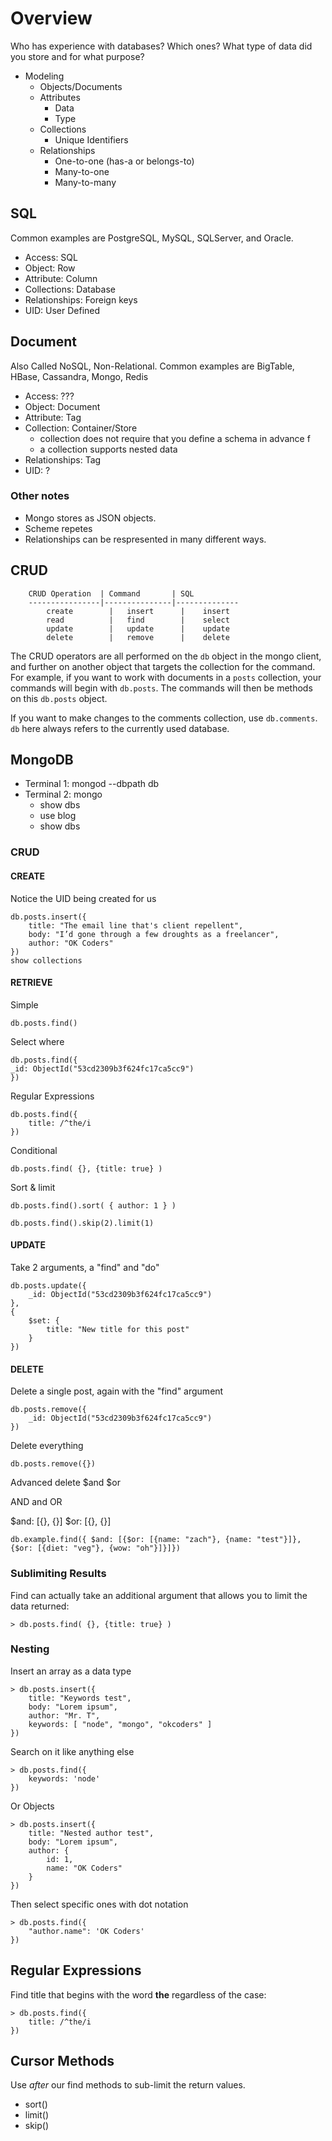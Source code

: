 # Overview

Who has experience with databases?  Which ones?  What type of data did you store and for what purpose? 

* Modeling
	* Objects/Documents
	* Attributes
		* Data
		* Type
	* Collections
		* Unique Identifiers
	* Relationships
		* One-to-one (has-a or belongs-to)
		* Many-to-one
		* Many-to-many

## SQL

Common examples are PostgreSQL, MySQL, SQLServer, and Oracle.  

* Access: SQL
* Object: Row
* Attribute: Column
* Collections: Database
* Relationships: Foreign keys
* UID: User Defined

## Document

Also Called NoSQL, Non-Relational.  Common examples are BigTable, HBase, Cassandra, Mongo, Redis

* Access: ???
* Object: Document
* Attribute: Tag
* Collection: Container/Store 
	* collection does not require that you define a schema in advance f
	* a collection supports nested data
* Relationships: Tag
* UID: ?

### Other notes

* Mongo stores as JSON objects.
* Scheme repetes
* Relationships can be respresented in many different ways.

## CRUD

		CRUD Operation  | Command       | SQL      
		----------------|---------------|--------------
			create        |   insert      |    insert  
			read          |   find        |    select  
			update        |   update      |    update  
			delete        |   remove      |    delete  


The CRUD operators are all performed on the `db` object in the mongo client, and further on another object that targets the collection for the command. For example, if you want to work with documents in a `posts` collection, your commands will begin with `db.posts`. The commands will then be methods on this `db.posts` object.

If you want to make changes to the comments collection, use `db.comments`. `db` here always refers to the currently used database.

## MongoDB

* Terminal 1: mongod --dbpath db
* Terminal 2: mongo
	* show dbs
	* use blog
	* show dbs

### CRUD

#### CREATE 

Notice the UID being created for us

```
db.posts.insert({
	title: "The email line that's client repellent",
	body: "I’d gone through a few droughts as a freelancer",
	author: "OK Coders"
})
show collections
```

#### RETRIEVE

Simple
```
db.posts.find()
```

Select where
```
db.posts.find({
_id: ObjectId("53cd2309b3f624fc17ca5cc9")
})
```

Regular Expressions
```
db.posts.find({
	title: /^the/i
})
```

Conditional
```
db.posts.find( {}, {title: true} )
```

Sort & limit
```
db.posts.find().sort( { author: 1 } )

db.posts.find().skip(2).limit(1)

```

#### UPDATE

Take 2 arguments, a "find" and "do" 

```
db.posts.update({
	_id: ObjectId("53cd2309b3f624fc17ca5cc9")
},
{
	$set: {
		title: "New title for this post"
	}
})
```

#### DELETE

Delete a single post, again with the "find" argument

```
db.posts.remove({
	_id: ObjectId("53cd2309b3f624fc17ca5cc9")
})
```

Delete everything

```
db.posts.remove({})
```

Advanced  delete $and $or

AND and OR

$and: [{}, {}]
$or: [{}, {}]

```
db.example.find({ $and: [{$or: [{name: "zach"}, {name: "test"}]}, {$or: [{diet: "veg"}, {wow: "oh"}]}]})
````

### Sublimiting Results

Find can actually take an additional argument that allows you to limit the data returned:

```
> db.posts.find( {}, {title: true} )
```

### Nesting

Insert an array as a data type
```
> db.posts.insert({
	title: "Keywords test",
	body: "Lorem ipsum",
	author: "Mr. T",
	keywords: [ "node", "mongo", "okcoders" ]
})
```

Search on it like anything else
```
> db.posts.find({
	keywords: 'node'
})
```

Or Objects
```
> db.posts.insert({
	title: "Nested author test",
	body: "Lorem ipsum",
	author: {
		id: 1,
 		name: "OK Coders"
	}
})
```

Then select specific ones with dot notation
```
> db.posts.find({
	"author.name": 'OK Coders'
})
```

## Regular Expressions

Find title that begins with the word **the** regardless of the case:

```
> db.posts.find({
	title: /^the/i
})
```

## Cursor Methods

Use *after* our find methods to sub-limit the return values.  

* sort()
* limit()
* skip()
